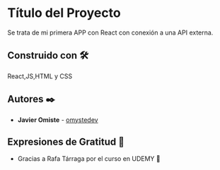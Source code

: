 # Título del Proyecto

Se trata de mi primera APP con React con conexión a una API externa.

## Construido con 🛠️

React,JS,HTML y CSS

## Autores ✒️

* **Javier Omiste** - [omystedev](https://github.com/omystedev)

## Expresiones de Gratitud 🎁

* Gracias a Rafa Tárraga por el curso en UDEMY 📢
